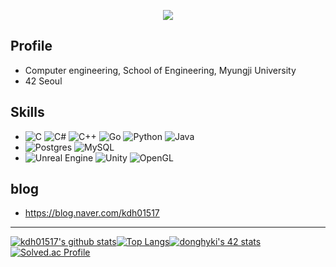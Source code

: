 <p align="center">
  <img src="https://capsule-render.vercel.app/api?type=waving&color=3DDC84&height=300&section=header&text=DongHyun Kim&fontSize=70" />
</p>

## Profile
- Computer engineering, School of Engineering, Myungji University    
- 42 Seoul    
## Skills
- ![C](https://img.shields.io/badge/c-%2300599C.svg?style=for-the-badge&logo=c&logoColor=white) ![C#](https://img.shields.io/badge/c%23-%23239120.svg?style=for-the-badge&logo=c-sharp&logoColor=white) ![C++](https://img.shields.io/badge/c++-%2300599C.svg?style=for-the-badge&logo=c%2B%2B&logoColor=white) ![Go](https://img.shields.io/badge/go-%2300ADD8.svg?style=for-the-badge&logo=go&logoColor=white) ![Python](https://img.shields.io/badge/python-3670A0?style=for-the-badge&logo=python&logoColor=ffdd54) ![Java](https://img.shields.io/badge/java-%23ED8B00.svg?style=for-the-badge&logo=java&logoColor=white)
- ![Postgres](https://img.shields.io/badge/postgres-%23316192.svg?style=for-the-badge&logo=postgresql&logoColor=white) ![MySQL](https://img.shields.io/badge/mysql-%2300f.svg?style=for-the-badge&logo=mysql&logoColor=white)
- ![Unreal Engine](https://img.shields.io/badge/unrealengine-%23313131.svg?style=for-the-badge&logo=unrealengine&logoColor=white) ![Unity](https://img.shields.io/badge/unity-%23000000.svg?style=for-the-badge&logo=unity&logoColor=white) ![OpenGL](https://img.shields.io/badge/OpenGL-%23FFFFFF.svg?style=for-the-badge&logo=opengl) 
## blog
- https://blog.naver.com/kdh01517
---

[![kdh01517's github stats](https://github-readme-stats.vercel.app/api?username=kdh01517&layout=compact&show_icons=true&theme=dark)](https://github.com/anuraghazra/github-readme-stats)[![Top Langs](https://github-readme-stats.vercel.app/api/top-langs/?username=kdh01517&layout=compact&exclude_repo=study&langs_count=10&theme=dark)](https://github.com/anuraghazra/github-readme-stats)[![donghyki's 42 stats](https://badge42.herokuapp.com/api/stats/donghyki?privacyEmail=true&layout=compact)](https://github.com/JaeSeoKim/badge42)[![Solved.ac Profile](http://mazassumnida.wtf/api/v2/generate_badge?boj=kdh01517)](https://solved.ac/kdh01517/)
